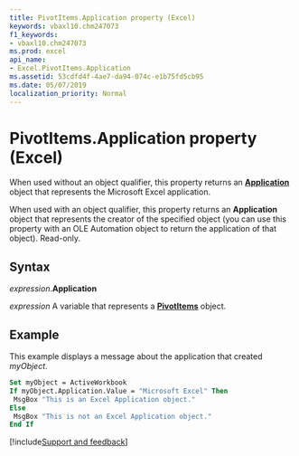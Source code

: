 ```yaml
---
title: PivotItems.Application property (Excel)
keywords: vbaxl10.chm247073
f1_keywords:
- vbaxl10.chm247073
ms.prod: excel
api_name:
- Excel.PivotItems.Application
ms.assetid: 53cdfd4f-4ae7-da94-074c-e1b75fd5cb95
ms.date: 05/07/2019
localization_priority: Normal
---
```



# PivotItems.Application property (Excel)

When used without an object qualifier, this property returns an **[Application](Excel.Application(object).md)** object that represents the Microsoft Excel application. 

When used with an object qualifier, this property returns an **Application** object that represents the creator of the specified object (you can use this property with an OLE Automation object to return the application of that object). Read-only.


## Syntax

_expression_.**Application**

_expression_ A variable that represents a **[PivotItems](Excel.PivotItems.md)** object.


## Example

This example displays a message about the application that created _myObject_.

```vb
Set myObject = ActiveWorkbook 
If myObject.Application.Value = "Microsoft Excel" Then 
 MsgBox "This is an Excel Application object." 
Else 
 MsgBox "This is not an Excel Application object." 
End If
```


[!include[Support and feedback](~/includes/feedback-boilerplate.md)]